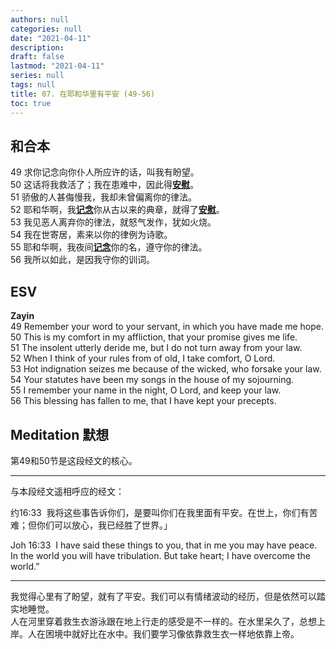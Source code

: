 ```yaml
---
authors: null
categories: null
date: "2021-04-11"
description: 
draft: false
lastmod: "2021-04-11"
series: null
tags: null
title: 07. 在耶和华里有平安 (49-56)
toc: true
---
```



<!--more-->
## 和合本

49  求你记念向你仆人所应许的话，叫我有盼望。  
50  这话将我救活了；我在患难中，因此得<span style="text-decoration:underline">**安慰**</span>。  
51  骄傲的人甚侮慢我，我却未曾偏离你的律法。  
52  耶和华啊，我<span style="text-decoration:underline">**记念**</span>你从古以来的典章，就得了<span style="text-decoration:underline">**安慰**</span>。  
53  我见恶人离弃你的律法，就怒气发作，犹如火烧。  
54  我在世寄居，素来以你的律例为诗歌。  
55  耶和华啊，我夜间<span style="text-decoration:underline">**记念**</span>你的名，遵守你的律法。  
56  我所以如此，是因我守你的训词。  



## ESV
**Zayin**  
49 Remember your word to your servant, in which you have made me hope.  
50 This is my comfort in my affliction, that your promise gives me life.  
51 The insolent utterly deride me, but I do not turn away from your law.  
52 When I think of your rules from of old, I take comfort, O Lord.  
53 Hot indignation seizes me because of the wicked, who forsake your law.  
54 Your statutes have been my songs in the house of my sojourning.  
55 I remember your name in the night, O Lord, and keep your law.  
56 This blessing has fallen to me, that I have kept your precepts.  



## Meditation 默想
第49和50节是这段经文的核心。  
____

与本段经文遥相呼应的经文：  

约16:33  我将这些事告诉你们，是要叫你们在我里面有平安。在世上，你们有苦难；但你们可以放心，我已经胜了世界。」   

Joh 16:33  I have said these things to you, that in me you may have peace. In the world you will have tribulation. But take heart; I have overcome the world.”     

____
我觉得心里有了盼望，就有了平安。我们可以有情绪波动的经历，但是依然可以踏实地睡觉。  
人在河里穿着救生衣游泳跟在地上行走的感受是不一样的。在水里呆久了，总想上岸。人在困境中就好比在水中。我们要学习像依靠救生衣一样地依靠上帝。  
